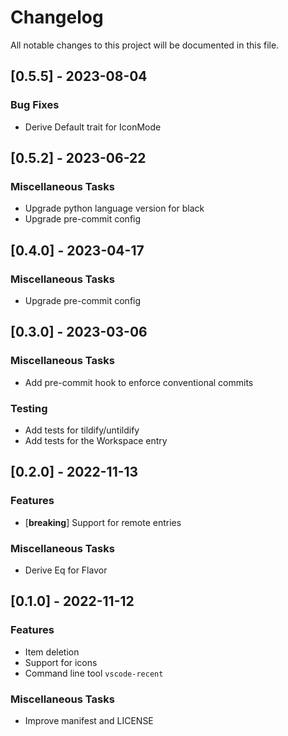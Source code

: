 # Changelog

All notable changes to this project will be documented in this file.

## [0.5.5] - 2023-08-04

### Bug Fixes

- Derive Default trait for IconMode

## [0.5.2] - 2023-06-22

### Miscellaneous Tasks

- Upgrade python language version for black
- Upgrade pre-commit config

## [0.4.0] - 2023-04-17

### Miscellaneous Tasks

- Upgrade pre-commit config

## [0.3.0] - 2023-03-06

### Miscellaneous Tasks

- Add pre-commit hook to enforce conventional commits

### Testing

- Add tests for tildify/untildify
- Add tests for the Workspace entry

## [0.2.0] - 2022-11-13

### Features

- [**breaking**] Support for remote entries

### Miscellaneous Tasks

- Derive Eq for Flavor

## [0.1.0] - 2022-11-12

### Features

- Item deletion
- Support for icons
- Command line tool `vscode-recent`

### Miscellaneous Tasks

- Improve manifest and LICENSE

<!-- generated by git-cliff -->
